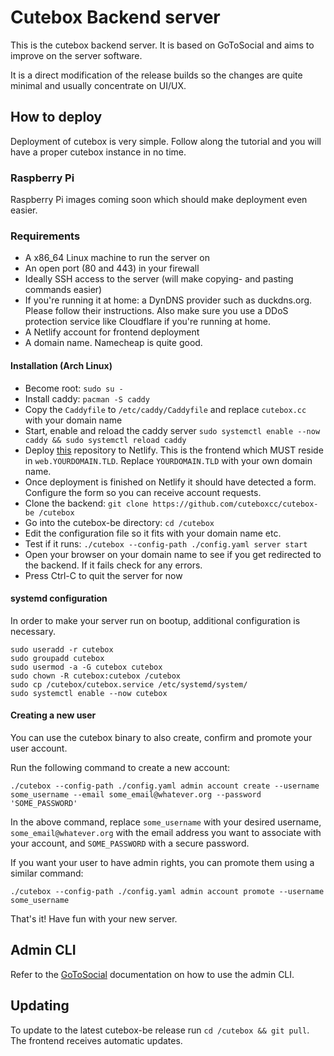 # Cutebox Backend server

This is the cutebox backend server. It is based on GoToSocial and aims to improve on the server software.

It is a direct modification of the release builds so the changes are quite minimal and usually concentrate on UI/UX.

## How to deploy

Deployment of cutebox is very simple. Follow along the tutorial and you will have a proper cutebox instance in no time.

### Raspberry Pi

Raspberry Pi images coming soon which should make deployment even easier.

### Requirements

* A x86_64 Linux machine to run the server on
* An open port (80 and 443) in your firewall
* Ideally SSH access to the server (will make copying- and pasting commands easier)
* If you're running it at home: a DynDNS provider such as duckdns.org. Please follow their instructions. Also make sure you use a DDoS protection service like Cloudflare if you're running at home.
* A Netlify account for frontend deployment
* A domain name. Namecheap is quite good.

#### Installation (Arch Linux)

* Become root: `sudo su -`
* Install caddy: `pacman -S caddy`
* Copy the `Caddyfile` to `/etc/caddy/Caddyfile` and replace `cutebox.cc` with your domain name
* Start, enable and reload the caddy server `sudo systemctl enable --now caddy && sudo systemctl reload caddy`
* Deploy [this](https://github.com/cuteboxcc/cutebox) repository to Netlify. This is the frontend which MUST reside in `web.YOURDOMAIN.TLD`. Replace `YOURDOMAIN.TLD` with your own domain name.
* Once deployment is finished on Netlify it should have detected a form. Configure the form so you can receive account requests.
* Clone the backend: `git clone https://github.com/cuteboxcc/cutebox-be /cutebox`
* Go into the cutebox-be directory: `cd /cutebox`
* Edit the configuration file so it fits with your domain name etc.
* Test if it runs: `./cutebox --config-path ./config.yaml server start`
* Open your browser on your domain name to see if you get redirected to the backend. If it fails check for any errors.
* Press Ctrl-C to quit the server for now

#### systemd configuration

In order to make your server run on bootup, additional configuration is necessary.

```
sudo useradd -r cutebox
sudo groupadd cutebox
sudo usermod -a -G cutebox cutebox
sudo chown -R cutebox:cutebox /cutebox
sudo cp /cutebox/cutebox.service /etc/systemd/system/
sudo systemctl enable --now cutebox
```

#### Creating a new user

You can use the cutebox binary to also create, confirm and promote your user account.

Run the following command to create a new account:

`./cutebox --config-path ./config.yaml admin account create --username some_username --email some_email@whatever.org --password 'SOME_PASSWORD'`

In the above command, replace `some_username` with your desired username, `some_email@whatever.org` with the email address you want to associate with your account, and `SOME_PASSWORD` with a secure password.

If you want your user to have admin rights, you can promote them using a similar command:

`./cutebox --config-path ./config.yaml admin account promote --username some_username`

That's it! Have fun with your new server.

## Admin CLI

Refer to the [GoToSocial](https://docs.gotosocial.org/en/latest/admin/cli/) documentation on how to use the admin CLI.

## Updating

To update to the latest cutebox-be release run `cd /cutebox && git pull`. The frontend receives automatic updates.
